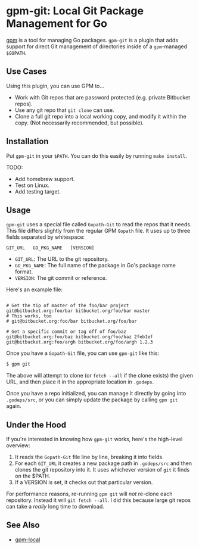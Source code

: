# gpm-git: Local Git Package Management for Go

[gpm](https://github.com/pote/gpm) is a tool for managing Go packages.
`gpm-git` is a plugin that adds support for direct Git management of
directories inside of a `gpm`-managed `$GOPATH`.

## Use Cases

Using this plugin, you can use GPM to...

* Work with Git repos that are password protected (e.g. private
  Bitbucket repos).
* Use any git repo that `git clone` can use.
* Clone a full git repo into a local working copy, and modify it within
  the copy. (Not necessarily recommended, but possible).

## Installation

Put `gpm-git` in your `$PATH`. You can do this easily by running `make
install`.

TODO:

- Add homebrew support.
- Test on Linux.
- Add testing target.

## Usage

`gpm-git` uses a special file called `Gopath-Git` to read the repos that
it needs. This file differs slightly from the regular GPM `Gopath` file.
It uses up to three fields separated by whitespace:

```
GIT_URL   GO_PKG_NAME   [VERSION]
```

* `GIT_URL`: The URL to the git repository.
* `GO_PKG_NAME`: The full name of the package in Go's package name
  format.
* `VERSION`: The git commit or reference.

Here's an example file:

```

# Get the tip of master of the foo/bar project
git@bitbucket.org:foo/bar bitbucket.org/foo/bar master
# This works, too
# git@bitbucket.org:foo/bar bitbucket.org/foo/bar

# Get a specific commit or tag off of foo/baz
git@bitbucket.org:foo/baz bitbucket.org/foo/baz 2feb1ef
git@bitbucket.org:foo/argh bitbucket.org/foo/argh 1.2.3
```

Once you have a `Gopath-Git` file, you can use `gpm-git` like this:

```bash
$ gpm git
```

The above will attempt to clone (or `fetch --all` if the clone exists)
the given URL, and then place it in the appropriate location in
`.godeps`.

Once you have a repo initialized, you can manage it directly by going
into `.godeps/src`, or you can simply update the package by calling `gpm
git` again.

## Under the Hood

If you're interested in knowing how `gpm-git` works, here's the
high-level overview:

1. It reads the `Gopath-Git` file line by line, breaking it into fields.
2. For each `GIT_URL` it creates a new package path in `.godeps/src` and
   then clones the git repository into it. It uses whichever version of
  `git` it finds on the $PATH.
3. If a VERSION is set, it checks out that particular version.

For performance reasons, re-running `gpm git` will *not* re-clone each
repository. Instead it will `git fetch --all`. I did this because large
git repos can take a *really* long time to download.

## See Also

* [gpm-local](https://github.com/technosophos/gpm-local)
